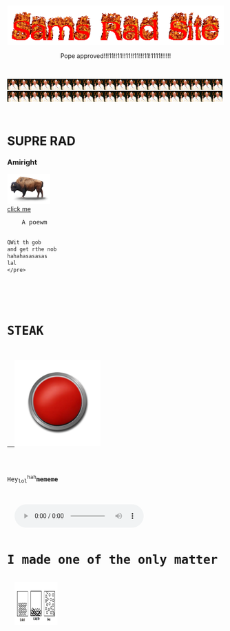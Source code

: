 <html>
  <style>
    body{background-image: url('download (38).jpg');}
    div{background-image: url('images (9).jpg');}
     pre {
  animation: color-change 1s infinite;
}

@keyframes color-change {
  0% { color: red; }
  10% { color: yellow; }
  20% { color: red; }
  30% { color: yellow; }
  40% { color: red; }
  50% { color: yellow; }
  60% { color: red; }
  70% { color: yellow; }
  80% { color: red; }
  90% { color: yellow; }
  95% { color: red; }
  100% { color: yellow; }
}
     h1 {
  animation: color-change 1s infinite;
}

@keyframes color-change {
  0% { color: red; }
  10% { color: yellow; }
  20% { color: red; }
  30% { color: yellow; }
  40% { color: red; }
  50% { color: yellow; }
  60% { color: red; }
  70% { color: yellow; }
  80% { color: red; }
  90% { color: yellow; }
  95% { color: red; }
  100% { color: yellow; }
}
     h3 {
  animation: color-change 1s infinite;
}

@keyframes color-change {
  0% { color: red; }
  10% { color: yellow; }
  20% { color: red; }
  30% { color: yellow; }
  40% { color: red; }
  50% { color: yellow; }
  60% { color: red; }
  70% { color: yellow; }
  80% { color: red; }
  90% { color: yellow; }
  95% { color: red; }
  100% { color: yellow; }
}
    p {
  animation: color-change 1s infinite;
}

@keyframes color-change {
  0% { color: red; }
  10% { color: yellow; }
  20% { color: red; }
  30% { color: yellow; }
  40% { color: red; }
  50% { color: yellow; }
  60% { color: red; }
  70% { color: yellow; }
  80% { color: red; }
  90% { color: yellow; }
  95% { color: red; }
  100% { color: yellow; }
}
    </style>
<body>
  <p style="text-align:center;"><img src="cooltext395686049788005.gif" class="center"></p>
  <p style="text-align:center;">Pope approved!!!11!!11!!11!!11!!!11!1111!!!!!!</p>
  <br>
  <p><img src="560559f39dd7cc18008bd064.jpg" width="25" height="25"><img src="560559f39dd7cc18008bd064.jpg" width="25" height="25"><img src="560559f39dd7cc18008bd064.jpg" width="25" height="25"><img src="560559f39dd7cc18008bd064.jpg" width="25" height="25"><img src="560559f39dd7cc18008bd064.jpg" width="25" height="25"><img src="560559f39dd7cc18008bd064.jpg" width="25" height="25"><img src="560559f39dd7cc18008bd064.jpg" width="25" height="25"><img src="560559f39dd7cc18008bd064.jpg" width="25" height="25"><img src="560559f39dd7cc18008bd064.jpg" width="25" height="25"><img src="560559f39dd7cc18008bd064.jpg" width="25" height="25"><img src="560559f39dd7cc18008bd064.jpg" width="25" height="25"><img src="560559f39dd7cc18008bd064.jpg" width="25" height="25"><img src="560559f39dd7cc18008bd064.jpg" width="25" height="25"><img src="560559f39dd7cc18008bd064.jpg" width="25" height="25"><img src="560559f39dd7cc18008bd064.jpg" width="25" height="25"><img src="560559f39dd7cc18008bd064.jpg" width="25" height="25"><img src="560559f39dd7cc18008bd064.jpg" width="25" height="25"><img src="560559f39dd7cc18008bd064.jpg" width="25" height="25"><img src="560559f39dd7cc18008bd064.jpg" width="25" height="25"><img src="560559f39dd7cc18008bd064.jpg" width="25" height="25"><img src="560559f39dd7cc18008bd064.jpg" width="25" height="25"><img src="560559f39dd7cc18008bd064.jpg" width="25" height="25"><img src="560559f39dd7cc18008bd064.jpg" width="25" height="25"><img src="560559f39dd7cc18008bd064.jpg" width="25" height="25"><img src="560559f39dd7cc18008bd064.jpg" width="25" height="25"><img src="560559f39dd7cc18008bd064.jpg" width="25" height="25"><img src="560559f39dd7cc18008bd064.jpg" width="25" height="25"><img src="560559f39dd7cc18008bd064.jpg" width="25" height="25"><img src="560559f39dd7cc18008bd064.jpg" width="25" height="25"><img src="560559f39dd7cc18008bd064.jpg" width="25" height="25"><img src="560559f39dd7cc18008bd064.jpg" width="25" height="25"><img src="560559f39dd7cc18008bd064.jpg" width="25" height="25"><img src="560559f39dd7cc18008bd064.jpg" width="25" height="25"><img src="560559f39dd7cc18008bd064.jpg" width="25" height="25"><img src="560559f39dd7cc18008bd064.jpg" width="25" height="25"><img src="560559f39dd7cc18008bd064.jpg" width="25" height="25"><img src="560559f39dd7cc18008bd064.jpg" width="25" height="25"><img src="560559f39dd7cc18008bd064.jpg" width="25" height="25"><img src="560559f39dd7cc18008bd064.jpg" width="25" height="25"><img src="560559f39dd7cc18008bd064.jpg" width="25" height="25"><p>
  <br>
<h1>SUPRE RAD</h1>
  <h3>Amiright</h3>
  <img src="bison-transparent-background.png" width="100">
   <br>
  <a href="https://www.youtube.com/watch?v=xjS6Z8kztq8" style="text-align:right;">click me</a>
  <pre>
    A poewm
     
    QWit th gob
    and get rthe nob
    hahahasasasas
    lal
    </pre>
  <br>
  <h1>STEAK</h1>
  <a href="https://samcadman.github.io/download%20(37).jpg">
  <img alt="STEAK" src="61QKhYL+eCL.png" width="200" height="200"></a>
  <br>
  <p>Hey<sub>lol</sub><sup>hah</sup><b>mememe</b></p>
  
  <audio controls autoplay>
  <source src="idiot.ogg" type="audio/ogg">
  <source src="idiot.mp3" type="audio/mpeg">
  <source src="idiot.wav" type="audio/wav">
Your browser does not support the audio element.
</audio>
  <h1>I made one of the only matter drawings with the same number of molecules !111!!!111!!!1</h1>
  <img src="lmao.png" width="100" height="100">
  </body>
</html>
